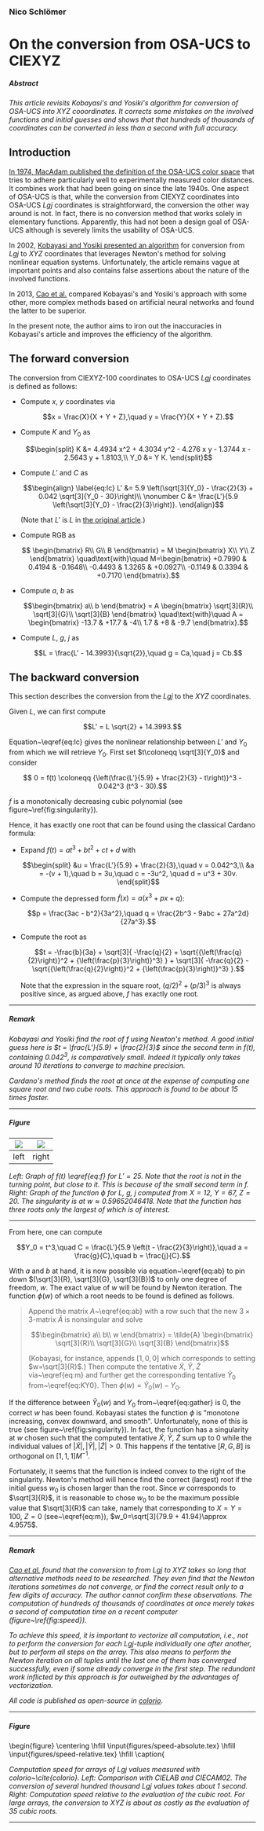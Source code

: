 ### Nico Schlömer

# On the conversion from OSA-UCS to CIEXYZ

##### Abstract

_This article revisits Kobayasi's and Yosiki's algorithm for conversion of
OSA-UCS into XYZ cooordinates. It corrects some mistakes on the involved
functions and initial guesses and shows that that hundreds of thousands of
coordinates can be converted in less than a second with full accuracy._

## Introduction

[In 1974, MacAdam published the definition of the OSA-UCS color
space](https://doi.org/10.1364/josa.64.001691) that tries to adhere
particularly well to experimentally measured color distances. It combines work
that had been going on since the late 1940s. One aspect of OSA-UCS is that,
while the conversion from CIEXYZ coordinates into OSA-UCS $`Lgj`$ coordinates
is straightforward, the conversion the other way around is not. In fact, there
is no conversion method that works solely in elementary functions. Apparently,
this had not been a design goal of OSA-UCS although is severely limits the
usability of OSA-UCS.

In 2002, [Kobayasi and Yosiki presented an
algorithm](https://doi.org/10.1117/12.464524) for conversion from $`Lgj`$ to
$`XYZ`$ coordinates that leverages Newton's method for solving nonlinear
equation systems. Unfortunately, the article remains vague at important points
and also contains false assertions about the nature of the involved functions.

In 2013, [Cao et al.](https://doi.org/10.1364/josaa.30.001508) compared
Kobayasi's and Yosiki's approach with some other, more complex methods based on
artificial neural networks and found the latter to be superior.

In the present note, the author aims to iron out the inaccuracies in Kobayasi's article
and improves the efficiency of the algorithm.

## The forward conversion

The conversion from CIEXYZ-100 coordinates to OSA-UCS $`Lgj`$ coordinates is
defined as follows:

- Compute $`x`$, $`y`$ coordinates via
  ```math
  x = \frac{X}{X + Y + Z},\quad y = \frac{Y}{X + Y + Z}.
  ```
- Compute $`K`$ and $`Y_0`$ as
  ```math
  \begin{split}
    K &= 4.4934 x^2 + 4.3034 y^2 - 4.276 x y - 1.3744 x - 2.5643 y + 1.8103,\\
    Y_0 &= Y K.
  \end{split}
  ```
- Compute $`L'`$ and $`C`$ as

  ```math
  \begin{align}
      \label{eq:lc}
      L' &= 5.9 \left(\sqrt[3]{Y_0} - \frac{2}{3} + 0.042 \sqrt[3]{Y_0 - 30}\right)\\
      \nonumber
      C &= \frac{L'}{5.9 \left(\sqrt[3]{Y_0} - \frac{2}{3}\right)}.
  \end{align}
  ```

  (Note that $`L'`$ is $`L`$ in [the original article](https://doi.org/10.1364/josa.64.001691).)

- Compute RGB as

  ```math
    \begin{bmatrix}
      R\\
      G\\
      B
    \end{bmatrix}
    =
    M
    \begin{bmatrix}
      X\\
      Y\\
      Z
    \end{bmatrix}
    \quad\text{with}\quad
    M=\begin{bmatrix}
      +0.7990 & 0.4194 & -0.1648\\
      -0.4493 & 1.3265 & +0.0927\\
      -0.1149 & 0.3394 & +0.7170
    \end{bmatrix}.
  ```

- Compute $`a`$, $`b`$ as
  ```math
  \begin{bmatrix}
    a\\
    b
  \end{bmatrix}
  =
  A
  \begin{bmatrix}
    \sqrt[3]{R}\\
    \sqrt[3]{G}\\
    \sqrt[3]{B}
  \end{bmatrix}
  \quad\text{with}\quad
  A = \begin{bmatrix}
    -13.7 & +17.7 & -4\\
    1.7 & +8 & -9.7
  \end{bmatrix}.
  ```
- Compute $`L`$, $`g`$, $`j`$ as
  ```math
  L = \frac{L' - 14.3993}{\sqrt{2}},\quad g = Ca,\quad j = Cb.
  ```

## The backward conversion

This section describes the conversion from the $`Lgj`$ to the $`XYZ`$ coordinates.

Given $`L`$, we can first compute

```math
L' = L \sqrt{2} + 14.3993.
```

Equation~\eqref{eq:lc} gives the nonlinear relationship between $`L'`$ and $`Y_0`$ from
which we will retrieve $`Y_0`$. First set $`t\coloneqq \sqrt[3]{Y_0}`$ and consider

```math
  0 = f(t) \coloneqq {\left(\frac{L'}{5.9} + \frac{2}{3} - t\right)}^3 - 0.042^3 (t^3 - 30).
```

$`f`$ is a monotonically decreasing cubic polynomial (see figure~\ref{fig:singularity}).

Hence, it has exactly one root that can be found using the classical Cardano formula:

- Expand $`f(t) = at^3 + bt^2 + ct + d`$ with

  ```math
  \begin{split}
    &u = \frac{L'}{5.9} + \frac{2}{3},\quad v = 0.042^3,\\
    &a = -(v + 1),\quad  b = 3u,\quad  c = -3u^2, \quad d = u^3 + 30v.
  \end{split}
  ```

- Compute the depressed form $`\tilde{f}(x)=a(x^3 + px + q)`$:

  ```math
  p = \frac{3ac - b^2}{3a^2},\quad q = \frac{2b^3 - 9abc + 27a^2d}{27a^3}.
  ```

- Compute the root as
  ```math
  t = -\frac{b}{3a} + \sqrt[3]{
    -\frac{q}{2} + \sqrt{{\left(\frac{q}{2}\right)}^2 + {\left(\frac{p}{3}\right)}^3}
  }
  + \sqrt[3]{
    -\frac{q}{2} - \sqrt{{\left(\frac{q}{2}\right)}^2 + {\left(\frac{p}{3}\right)}^3}
  }.
  ```
  Note that the expression in the square root, $`{\left(q/2\right)}^2 +
  {\left(p/3\right)}^3`$ is always positive since, as argued above, $`f`$ has
  exactly one root.

---
##### Remark

_Kobayasi and Yosiki find the root of $`f`$ using Newton's method. A good
initial guess here is $`t = \frac{L'}{5.9} + \frac{2}{3}`$ since the second
term in $`f(t)`$, containing $`0.042^3`$, is comparatively small. Indeed it
typically only takes around 10 iterations to converge to machine precision._

_Cardano's method finds the root at once at the expense of computing one square
root and two cube roots. This approach is found to be about 15 times faster._

---

##### Figure

<img src="https://raw.githubusercontent.com/nschloe/colorio/assets/f.svg"/>             |  <img src="https://raw.githubusercontent.com/nschloe/colorio/assets/psi.svg"/>
:-------------------------:|:-------------------------:
left   |  right

_Left: Graph of $`f(t)`$ \eqref{eq:f} for $`L'=25`$. Note that the root is not
in the turning point, but close to it. This is because of the small second term
in $`f`$. Right: Graph of the function $`\phi`$ for $`L`$, $`g`$, $`j`$
computed from $`X=12`$, $`Y=67`$, $Z=20$. The singularity is at
$`w\approx 0.59652046418`$. Note that the function has three roots only the
largest of which is of interest._

---

From here, one can compute

```math
Y_0 = t^3,\quad
C = \frac{L'}{5.9 \left(t - \frac{2}{3}\right)},\quad
a = \frac{g}{C},\quad
b = \frac{j}{C}.
```

With $`a`$ and $`b`$ at hand, it is now possible via equation~\eqref{eq:ab} to pin down
$`(\sqrt[3]{R}, \sqrt[3]{G}, \sqrt[3]{B})`$ to only one degree of freedom, $`w`$.
The exact value of $`w`$ will be found by Newton iteration. The function $`\phi(w)`$
of which a root needs to be found is defined as follows.

> Append the matrix $`A`$~\eqref{eq:ab} with a row such that the new $`3\times3`$-matrix
> $`\tilde{A}`$ is nonsingular and solve
>
> ```math
> \begin{bmatrix}
>   a\\
>   b\\
>   w
> \end{bmatrix}
> =
> \tilde{A}
> \begin{bmatrix}
>   \sqrt[3]{R}\\
>   \sqrt[3]{G}\\
>   \sqrt[3]{B}
> \end{bmatrix}
> ```
>
> (Kobayasi, for instance, appends $`[1, 0, 0]`$ which corresponds to setting
> $`w=\sqrt[3]{R}`$.) Then compute the tentative $`\tilde{X}`$, $`\tilde{Y}`$, $`\tilde{Z}`$
> via~\eqref{eq:m} and further get the corresponding tentative $`\tilde{Y}_0`$
> from~\eqref{eq:KY0}. Then $`\phi(w) = \tilde{Y}_0(w) - Y_0`$.

If the difference between $`\tilde{Y}_0(w)`$ and $`Y_0`$ from~\eqref{eq:gather}
is 0, the correct $`w`$ has been found. Kobayasi states the function $`\phi`$
is "monotone increasing, convex downward, and smooth". Unfortunately, none of
this is true (see figure~\ref{fig:singularity}). In fact, the function has a
singularity at $`w`$ chosen such that the computed tentative $`\tilde{X}`$,
$`\tilde{Y}`$, $`\tilde{Z}`$ sum up to 0 while the individual values of
$`|\tilde{X}|, |\tilde{Y}|, |\tilde{Z}| > 0`$. This happens if the tentative
$`[R, G, B]`$ is orthogonal on $`[1,1,1] M^{-1}`$.

Fortunately, it seems that the function is indeed convex to the right of the
singularity. Newton's method will hence find the correct (largest) root if the
initial guess $`w_0`$ is chosen larger than the root. Since $`w`$ corresponds to
$`\sqrt[3]{R}`$, it is reasonable to chose $`w_0`$ to be the maximum possible value
that $`\sqrt[3]{R}`$ can take, namely that corresponding to $`X=Y=100`$, $`Z=0`$
(see~\eqref{eq:m}), $`w_0=\sqrt[3]{79.9 + 41.94}\approx 4.9575`$.

---
##### Remark

_[Cao et al.](https://doi.org/10.1364/josaa.30.001508) found that the
conversion to from $`Lgj`$ to $`XYZ`$ takes so long that alternative methods
need to be researched. They even find that the Newton iterations sometimes do
not converge, or find the correct result only to a few digits of accuracy. The
author cannot confirm these observations. The computation of hundreds of
thousands of coordinates at once merely takes a second of computation time on a
recent computer (figure~\ref{fig:speed})._

_To achieve this speed, it is important to vectorize all computation, i.e., not to
perform the conversion for each $`Lgj`$-tuple individually one after another, but to
perform all steps on the array. This also means to perform the Newton iteration on all
tuples until the last one of them has converged successfully, even if some already
converge in the first step. The redundant work inflicted by this approach is far
outweighed by the advantages of vectorization._

_All code is published as open-source in [colorio](https://github.com/nschloe/colorio)._

---

##### Figure

\begin{figure}
\centering
\hfill
\input{figures/speed-absolute.tex}
\hfill
\input{figures/speed-relative.tex}
\hfill
\caption{

_Computation speed for arrays of $`Lgj`$ values measured with
colorio~\cite{colorio}. Left: Comparison with CIELAB and CIECAM02. The
conversion of several hundred thousand $Lgj$ values takes about 1 second.
Right: Computation speed relative to the evaluation of the cubic root. For
large arrays, the conversion to $XYZ$ is about as costly as the evaluation of
35 cubic roots._

---
